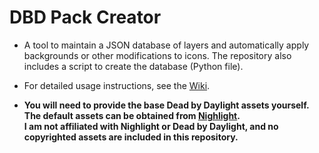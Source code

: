 # DBD Pack Creator

* A tool to maintain a JSON database of layers and automatically apply backgrounds or other modifications to icons. The repository also includes a script to create the database (Python file).

* For detailed usage instructions, see the [Wiki](https://github.com/uvsq22200574/DeadByDaylight_Pack_Creator/wiki).

* **You will need to provide the base Dead by Daylight assets yourself. The default assets can be obtained from [Nighlight](https://nightlight.gg/packs/default).  
I am not affiliated with Nighlight or Dead by Daylight, and no copyrighted assets are included in this repository.**
